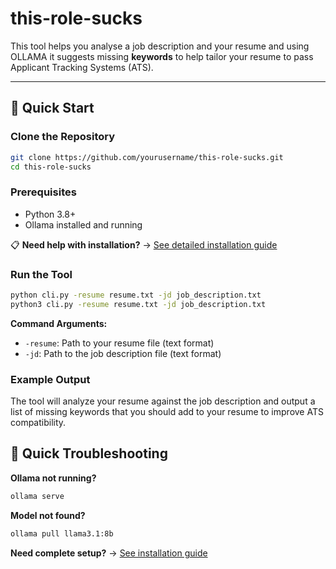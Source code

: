 # this-role-sucks

This tool helps you analyse a job description and your resume and using OLLAMA it suggests missing **keywords** to help tailor your resume to pass Applicant Tracking Systems (ATS).

---

## 🚀 Quick Start

### Clone the Repository
```bash
git clone https://github.com/yourusername/this-role-sucks.git
cd this-role-sucks
```

### Prerequisites
- Python 3.8+
- Ollama installed and running

📋 **Need help with installation?** → [See detailed installation guide](INSTALLATION.md)

### Run the Tool

```bash
python cli.py -resume resume.txt -jd job_description.txt
python3 cli.py -resume resume.txt -jd job_description.txt
```

**Command Arguments:**
- `-resume`: Path to your resume file (text format)
- `-jd`: Path to the job description file (text format)

### Example Output
The tool will analyze your resume against the job description and output a list of missing keywords that you should add to your resume to improve ATS compatibility.


## 🔧 Quick Troubleshooting

**Ollama not running?**
```bash
ollama serve
```

**Model not found?**
```bash
ollama pull llama3.1:8b
```

**Need complete setup?** → [See installation guide](INSTALLATION.md)